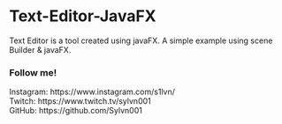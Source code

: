 # Text-Editor-JavaFX

Text Editor is a tool created using javaFX. A simple example using scene Builder & javaFX. 

  <h3> Follow me! </h3>
  Instagram: https://www.instagram.com/s1lvn/ <br> 
  Twitch: https://www.twitch.tv/sylvn001 <br>
  GitHub: https://github.com/Sylvn001 <br>